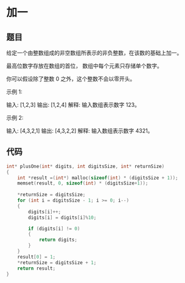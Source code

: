 # 加一

## 题目

给定一个由整数组成的非空数组所表示的非负整数，在该数的基础上加一。

最高位数字存放在数组的首位， 数组中每个元素只存储单个数字。

你可以假设除了整数 0 之外，这个整数不会以零开头。

示例 1:

输入: [1,2,3]
输出: [1,2,4]
解释: 输入数组表示数字 123。


示例 2:

输入: [4,3,2,1]
输出: [4,3,2,2]
解释: 输入数组表示数字 4321。

## 代码

```c
int* plusOne(int* digits, int digitsSize, int* returnSize)
{
    int *result =(int*) malloc(sizeof(int) * (digitsSize + 1));
    memset(result, 0, sizeof(int) * (digitsSize+1)); 
    
    *returnSize = digitsSize;
    for (int i = digitsSize - 1; i >= 0; i--)
    {
        digits[i]++;
        digits[i] = digits[i]%10;

        if (digits[i] != 0)
        {
            return digits;
        }
    }
    result[0] = 1; 
    *returnSize = digitsSize + 1;
    return result;
}
```

